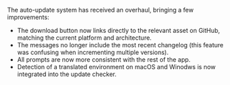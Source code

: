 The auto-update system has received an overhaul, bringing a few improvements:
* The download button now links directly to the relevant asset on GitHub, matching the current platform and architecture.
* The messages no longer include the most recent changelog (this feature was confusing when incrementing multiple versions).
* All prompts are now more consistent with the rest of the app.
* Detection of a translated environment on macOS and Winodws is now integrated into the update checker.